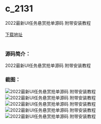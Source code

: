 # c_2131
2022最新UI任务悬赏抢单源码 附带安装教程
<br/></br>
[下载地址](https://www.uuid2.com/2131.html "下载地址")
<br/></br>
<h3>源码简介：</h3>
<p>2022最新UI任务悬赏抢单源码 附带安装教程<p>
<h3>截图：</h3>
<img src="https://www.uuid2.com/wp-content/uploads/img/uimage/43531653023732.png" alt="2022最新UI任务悬赏抢单源码 附带安装教程"><img src="https://www.uuid2.com/wp-content/uploads/img/uimage/86851653023733.png" alt="2022最新UI任务悬赏抢单源码 附带安装教程"><img src="https://www.uuid2.com/wp-content/uploads/img/uimage/22561653023733.png" alt="2022最新UI任务悬赏抢单源码 附带安装教程"><img src="https://www.uuid2.com/wp-content/uploads/img/uimage/47411653023734.png" alt="2022最新UI任务悬赏抢单源码 附带安装教程"><img src="https://www.uuid2.com/wp-content/uploads/img/uimage/52781653023735.png" alt="2022最新UI任务悬赏抢单源码 附带安装教程">
